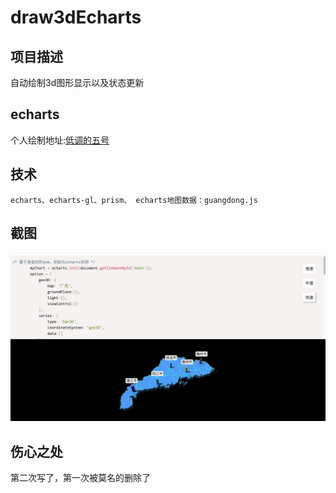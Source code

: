 # draw3dEcharts

## 项目描述
自动绘制3d图形显示以及状态更新

## echarts
个人绘制地址:[低调的五号](https://gallery.echartsjs.com/explore.html?u=bd-2674457144&type=work#sort=rank~timeframe=all~author=all)

## 技术
```
echarts、echarts-gl、prism、 echarts地图数据：guangdong.js
```

## 截图
![Image text](https://github.com/Bittersweet-Chocolate/draw3dEcharts/blob/master/img/echarts.png)

## 伤心之处
第二次写了，第一次被莫名的删除了
